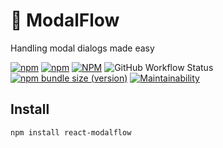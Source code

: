 # :card_index: ModalFlow

Handling modal dialogs made easy

[![npm](https://img.shields.io/npm/dt/react-modalflow)](https://www.npmjs.com/package/react-modalflow)
[![npm](https://img.shields.io/npm/v/react-modalflow)](https://www.npmjs.com/package/react-modalflow)
[![NPM](https://img.shields.io/npm/l/react-modalflow)](https://www.npmjs.com/package/react-modalflow)
![GitHub Workflow Status](https://img.shields.io/github/workflow/status/yhaering/react-modalflow/Continues%20Integration)
[![npm bundle size (version)](https://img.shields.io/bundlephobia/minzip/react-modalflow/latest)](https://bundlephobia.com/result?p=react-modalflow@latest)
[![Maintainability](https://api.codeclimate.com/v1/badges/d01900bcdd97d166f417/maintainability)](https://codeclimate.com/github/yhaering/react-modalflow/maintainability)

## Install

```
npm install react-modalflow
```